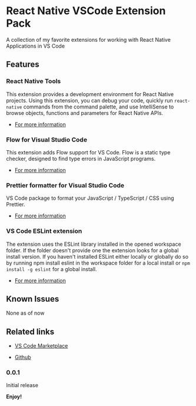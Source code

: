 # React Native VSCode Extension Pack

A collection of my favorite extensions for working with React Native Applications in VS Code

## Features

### React Native Tools

This extension provides a development environment for React Native projects. Using this extension, you can debug your code, quickly run `react-native` commands from the command palette, and use IntelliSense to browse objects, functions and parameters for React Native APIs.

* [For more information](https://marketplace.visualstudio.com/items?itemName=vsmobile.vscode-react-native)

### Flow for Visual Studio Code

This extension adds Flow support for VS Code. Flow is a static type checker, designed to find type errors in JavaScript programs.

* [For more information](https://marketplace.visualstudio.com/items?itemName=flowtype.flow-for-vscode)

### Prettier formatter for Visual Studio Code

VS Code package to format your JavaScript / TypeScript / CSS using Prettier.

* [For more information](https://marketplace.visualstudio.com/items?itemName=esbenp.prettier-vscode)

### VS Code ESLint extension

The extension uses the ESLint library installed in the opened workspace folder. If the folder doesn't provide one the extension looks for a global install version. If you haven't installed ESLint either locally or globally do so by running npm install eslint in the workspace folder for a local install or `npm install -g eslint` for a global install.

* [For more information](https://marketplace.visualstudio.com/items?itemName=dbaeumer.vscode-eslint)

## Known Issues

None as of now

## Related links

* [VS Code Marketplace](https://marketplace.visualstudio.com/items?itemName=zetta.react-native-vscode-extensionpack)


* [Github](
https://github.com/agrcrobles/react-native-vscode-extensionpack
)

### 0.0.1

Initial release

**Enjoy!**